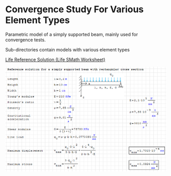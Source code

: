 
# Convergence Study For Various Element Types

Parametric model of a simply supported beam, mainly used for convergence tests.

Sub-directories contain models with various element types

[Life Reference Solution (Life SMath Worksheet)](http://smath.info/cloud/worksheet/qWukPv37)

![](beam_001.png)
